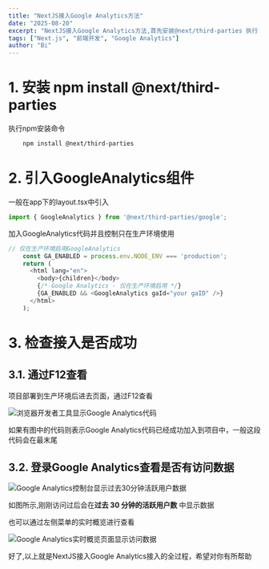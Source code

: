 ```yaml
---
title: "NextJS接入Google Analytics方法"
date: "2025-08-20"
excerpt: "NextJS接入Google Analytics方法,首先安装@next/third-parties 执行 npm install @next/third-parties"
tags: ["Next.js", "前端开发", "Google Analytics"]
author: "Bi"
---
```


# 1. 安装 npm install @next/third-parties

执行npm安装命令
```bash
    npm install @next/third-parties
```
# 2. 引入GoogleAnalytics组件

一般在app下的layout.tsx中引入

```ts
import { GoogleAnalytics } from '@next/third-parties/google';
```

加入GoogleAnalytics代码并且控制只在生产环境使用

```ts
// 仅在生产环境启用GoogleAnalytics
    const GA_ENABLED = process.env.NODE_ENV === 'production';
    return (
      <html lang="en">
        <body>{children}</body>
        {/* Google Analytics - 仅在生产环境启用 */}
        {GA_ENABLED && <GoogleAnalytics gaId="your gaID" />}
      </html>
    );
```

# 3. 检查接入是否成功

## 3.1. 通过F12查看

项目部署到生产环境后进去页面，通过F12查看

![浏览器开发者工具显示Google Analytics代码](https://r2.haydenbi.com/post/google-analytics-f12.png)

如果有图中的代码则表示Google Analytics代码已经成功加入到项目中，一般这段代码会在最末尾

## 3.2. 登录Google Analytics查看是否有访问数据

![Google Analytics控制台显示过去30分钟活跃用户数据](https://r2.haydenbi.com/post/google-analytics-console.png)

如图所示,刚刚访问过后会在**过去 30 分钟的活跃用户数** 中显示数据

也可以通过左侧菜单的实时概览进行查看

![Google Analytics实时概览页面显示访问数据](https://r2.haydenbi.com/post/google-analytics-real-time.png)

好了,以上就是NextJS接入Google Analytics接入的全过程，希望对你有所帮助
